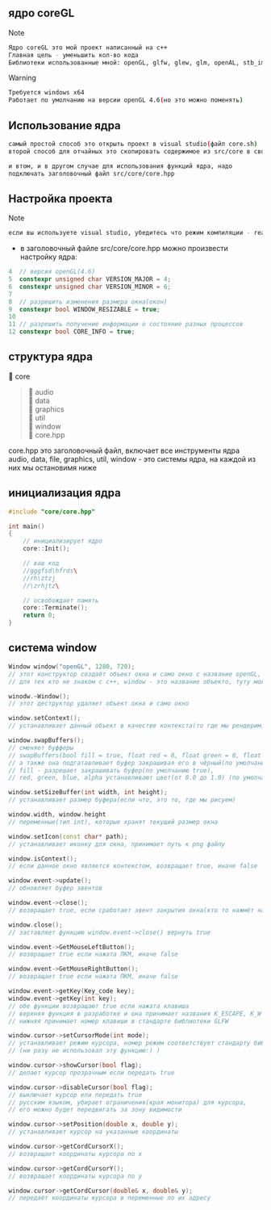 ## ядро coreGL

> [!NOTE]
> ```sh
> Ядро coreGL это мой проект написанный на c++
> Главная цель - уменьшить кол-во кода
> Библиотеки использованные мной: openGL, glfw, glew, glm, openAL, stb_image
> ```

> [!WARNING]
>```sh
> Требуется windows x64
> Работает по умолчанию на версии openGL 4.6(но это можно поменять)
>```

## Использование ядра
```sh
самый простой способ это открыть проект в visual studio(файл core.sh)
второй способ для отчайных это скопировать содержимое из src/core в свой проект

и втом, и в другом случае для использования функций ядра, надо 
подключать заголовочный файл src/core/core.hpp
```


## Настройка проекта
>[!NOTE]
>```sh
> если вы используете visual studio, убедитесь что режим компиляции - reales, а не debug
>```

+ в заголовочный файле src/core/core.hpp можно произвести настройку ядра:
```cpp
4  // версия openGL(4.6)
5  constexpr unsigned char VERSION_MAJOR = 4;
6  constexpr unsigned char VERSION_MINOR = 6;
7 
8  // разрешить изменения размера окна(окон)
9  constexpr bool WINDOW_RESIZABLE = true;
10
11 // разрешить получение информации о состояние разных процессов
12 constexpr bool CORE_INFO = true;
```

## структура ядра
:open_file_folder: core 
>:file_folder: audio\
>:file_folder: data\
>:file_folder: graphics\
>:file_folder: util\
>:file_folder: window\
>:page_facing_up: core.hpp

core.hpp это заголовочный файл, включает все инструменты ядра\
audio, data, file, graphics, util, window - это системы ядра, на каждой из них мы остановимя ниже

## инициализация ядра
``` cpp
#include "core/core.hpp"

int main()
{
    // инициализирует ядро
    core::Init();

    // ваш код
    //gggfsd\hfrds\
    //rh\ztzj
    //\zrhjtz\

    // освобождает память
    core::Terminate();
	return 0;
}
```

## система window

``` cpp
Window window("openGL", 1280, 720);
// этот конструктор создаёт объект окна и само окно с название openGL, и размером 1280x720
// для тех кто не знаком с c++, window - это название объекто, туту может быть любое название

winodw.~Window();
// этот деструктор удаляет объект окна и само окно

window.setContext();
// устанавливает данный объект в качестве контекста(то где мы рендерим)

window.swapBuffers();
// сменяет буфферы
// swapBuffers(bool fill = true, float red = 0, float green = 0, float blue = 0, float alhpa = 0)
// а также она подгатавливает буфер закрашивая его в чёрный(по умолчанию)
// fill - разрешает закрашивать буфер(по умолчанию true),
// red, green, blue, alpha устанавливают цвет(от 0.0 до 1.0) (по умолчанию 0)

window.setSizeBuffer(int width, int height);
// устанавливает размер буфера(если что, это то, где мы рисуем)

window.width, window.height
// переменные(тип int), которые хранят текущий размер окна

window.setIcon(const char* path);
// устанавливает иконку для окна, принимает путь к png файлу

window.isContext();
// если данное окно является контекстом, возвращает true, иначе false

window.event->update();
// обновляет буфер эвентов

window.event->close();
// возвращает true, если сработает эвент закрытия окна(кто то нажмёт на крестик), иначе false

window.close();
// заставляет функцию window.event->close() вернуть true 

window.event->GetMouseLeftButton();
// возвращает true если нажата ЛКМ, иначе false

window.event->GetMouseRightButton();
// возвращает true если нажата ПКМ, иначе false

window.event->getKey(Key_code key);
window.event->getKey(int key);
// обе функции возвращают true если нажата клавиша
// верхняя функция в разработке и она принимает названия K_ESCAPE, K_W и т.д.
// нижняя принимает номер клавиши в стандарте библиотеки GLFW

window.cursor->setCursorMode(int mode);
// устанавливает режим курсора, номер режим соответствует стандарту библиотеки GLFW
// (ни разу не использовал эту функцию:) )

window.cursor->showCursor(bool flag);
// делает курсор прозрачным если передать true

window.cursor->disableCursor(bool flag);
// выключает курсор ели передать true
// русским языком, убирает ограничения(края монитора) для курсора, 
// его можно будет передвигать за зону видимости

window.cursor->setPosition(double x, double y);
// устанавливает курсор на указанные координаты

window.cursor->getCordCursorX();
// возвращает координаты курсора по x

window.cursor->getCordCursorY();
// возвращает координаты курсора по y

window.cursor->getCordCursor(double& x, double& y);
// передаёт координаты курсора в переменные по их адресу
```

```
